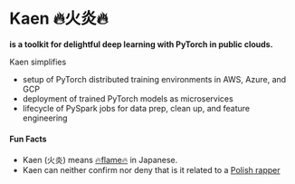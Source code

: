 # Kaen 🔥火炎🔥

**is a toolkit for delightful deep learning with PyTorch in public clouds.**

Kaen simplifies

- setup of PyTorch distributed training environments in AWS, Azure, and GCP
- deployment of trained PyTorch models as microservices
- lifecycle of PySpark jobs for data prep, clean up, and feature engineering 

#### Fun Facts

* Kaen (火炎) means [🔥flame🔥](https://translate.google.com/?sl=auto&tl=ja&text=flame&op=translate) in Japanese.
* Kaen can neither confirm nor deny that is it related to a [Polish rapper](https://www.youtube.com/channel/UCdyJa3HKNT6UERlsFVTeztg)
